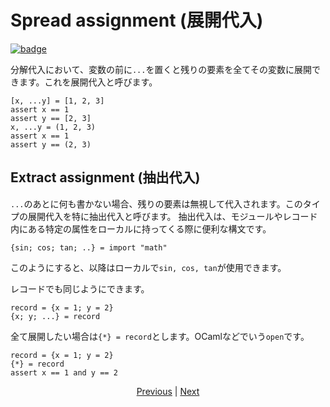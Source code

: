 # Spread assignment (展開代入)

[![badge](https://img.shields.io/endpoint.svg?url=https%3A%2F%2Fgezf7g7pd5.execute-api.ap-northeast-1.amazonaws.com%2Fdefault%2Fsource_up_to_date%3Fowner%3Derg-lang%26repos%3Derg%26ref%3Dmain%26path%3Ddoc/EN/syntax/28_spread_syntax.md%26commit_hash%3Deccd113c1512076c367fb87ea73406f91ff83ba7)](https://gezf7g7pd5.execute-api.ap-northeast-1.amazonaws.com/default/source_up_to_date?owner=erg-lang&repos=erg&ref=main&path=doc/EN/syntax/28_spread_syntax.md&commit_hash=eccd113c1512076c367fb87ea73406f91ff83ba7)

分解代入において、変数の前に`...`を置くと残りの要素を全てその変数に展開できます。これを展開代入と呼びます。

```erg
[x, ...y] = [1, 2, 3]
assert x == 1
assert y == [2, 3]
x, ...y = (1, 2, 3)
assert x == 1
assert y == (2, 3)
```

## Extract assignment (抽出代入)

`...`のあとに何も書かない場合、残りの要素は無視して代入されます。このタイプの展開代入を特に抽出代入と呼びます。
抽出代入は、モジュールやレコード内にある特定の属性をローカルに持ってくる際に便利な構文です。

```erg
{sin; cos; tan; ..} = import "math"
```

このようにすると、以降はローカルで`sin, cos, tan`が使用できます。

レコードでも同じようにできます。

```erg
record = {x = 1; y = 2}
{x; y; ...} = record
```

全て展開したい場合は`{*} = record`とします。OCamlなどでいう`open`です。

```erg
record = {x = 1; y = 2}
{*} = record
assert x == 1 and y == 2
```

<p align='center'>
    <a href='./27_comprehension.md'>Previous</a> | <a href='./29_decorator.md'>Next</a>
</p>
